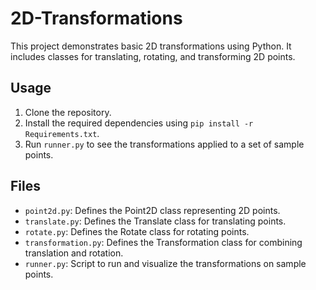 # 2D-Transformations

This project demonstrates basic 2D transformations using Python. It includes classes for translating, rotating, and transforming 2D points.

## Usage

1. Clone the repository.
2. Install the required dependencies using `pip install -r Requirements.txt`.
3. Run `runner.py` to see the transformations applied to a set of sample points.

## Files

- `point2d.py`: Defines the Point2D class representing 2D points.
- `translate.py`: Defines the Translate class for translating points.
- `rotate.py`: Defines the Rotate class for rotating points.
- `transformation.py`: Defines the Transformation class for combining translation and rotation.
- `runner.py`: Script to run and visualize the transformations on sample points.


